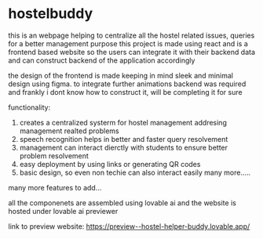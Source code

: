 # hostelbuddy
this is an webpage helping to centralize all the hostel related issues, queries for a better management purpose
this project is made using react and is a frontend based website so the users can integrate it with their backend data and can construct backend of the application accordingly 

the design of the frontend is made keeping in mind sleek and minimal design using figma. to integrate further animations backend was required and frankly i dont know how to construct it, will be completing it for sure 

functionality: 
1. creates a centralized systerm for hostel management addresing management realted problems
2. speech recognition helps in better and faster query resolvement
3. management can interact dierctly with students to ensure better problem resolvement
4. easy deployment by using links or generating QR codes
5. basic design, so even non techie can also interact easily
   many more.....


many more features to add...


all the componenets are assembled using lovable ai 
and the website is hosted under lovable ai previewer 

link to preview website:
https://preview--hostel-helper-buddy.lovable.app/

